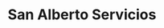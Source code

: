 ---
title: "San Alberto Servicios"
url: /ciudad-autonoma-de-buenos-aires/san-alberto-servicios/
shop: general
---